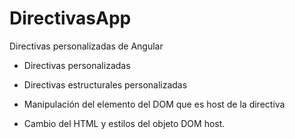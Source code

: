 # DirectivasApp

Directivas personalizadas de Angular

- Directivas personalizadas

- Directivas estructurales personalizadas

- Manipulación del elemento del DOM que es host de la directiva

- Cambio del HTML y estilos del objeto DOM host.